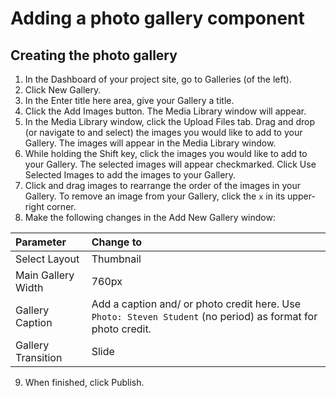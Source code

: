 # Adding a photo gallery component

## Creating the photo gallery

1. In the Dashboard of your project site, go to Galleries \(of the left\).
2. Click New Gallery.
3. In the Enter title here area, give your Gallery a title.
4. Click the Add Images button. The Media Library window will appear.
5. In the Media Library window, click the Upload Files tab. Drag and drop \(or navigate to and select\) the images you would like to add to your Gallery. The images will appear in the Media Library window.
6. While holding the Shift key, click the images you would like to add to your Gallery. The selected images will appear checkmarked. Click Use Selected Images to add the images to your Gallery. 
7. Click and drag images to rearrange the order of the images in your Gallery. To remove an image from your Gallery, click the `x` in its upper-right corner.
8. Make the following changes in the Add New Gallery window:

| Parameter | Change to |
| :--- | :--- |
| Select Layout | Thumbnail |
| Main Gallery Width | 760px |
| Gallery Caption | Add a caption and/ or photo credit here. Use `Photo: Steven Student` \(no period\) as format for photo credit. |
| Gallery Transition | Slide |

9. When finished, click Publish.



